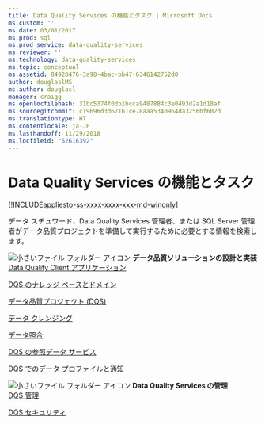 ```yaml
---
title: Data Quality Services の機能とタスク | Microsoft Docs
ms.custom: ''
ms.date: 03/01/2017
ms.prod: sql
ms.prod_service: data-quality-services
ms.reviewer: ''
ms.technology: data-quality-services
ms.topic: conceptual
ms.assetid: 84928476-3a98-4bac-bb47-6346142752d0
author: douglaslMS
ms.author: douglasl
manager: craigg
ms.openlocfilehash: 31bc5374f0db1bcca9487884c3e0493d2a1d18af
ms.sourcegitcommit: c19696d3d67161ce78aaa5340964da3256bf602d
ms.translationtype: HT
ms.contentlocale: ja-JP
ms.lasthandoff: 11/29/2018
ms.locfileid: "52616392"
---
```

# <a name="data-quality-services-features-and-tasks"></a>Data Quality Services の機能とタスク

[!INCLUDE[appliesto-ss-xxxx-xxxx-xxx-md-winonly](../includes/appliesto-ss-xxxx-xxxx-xxx-md-winonly.md)]

  データ スチュワード、Data Quality Services 管理者、または SQL Server 管理者がデータ品質プロジェクトを準備して実行するために必要とする情報を検索します。  
  
 ![小さいファイル フォルダー アイコン](../analysis-services/media/filefolder-small.png "小さいファイル フォルダー アイコン") **データ品質ソリューションの設計と実装**  
 [Data Quality Client アプリケーション](../data-quality-services/data-quality-client-application.md)  
  
 [DQS のナレッジ ベースとドメイン](../data-quality-services/dqs-knowledge-bases-and-domains.md)  
  
 [データ品質プロジェクト &#40;DQS&#41;](../data-quality-services/data-quality-projects-dqs.md)  
  
 [データ クレンジング](../data-quality-services/data-cleansing.md)  
  
 [データ照合](../data-quality-services/data-matching.md)  
  
 [DQS の参照データ サービス](../data-quality-services/reference-data-services-in-dqs.md)  
  
 [DQS でのデータ プロファイルと通知](../data-quality-services/data-profiling-and-notifications-in-dqs.md)  
  
 ![小さいファイル フォルダー アイコン](../analysis-services/media/filefolder-small.png "小さいファイル フォルダー アイコン") **Data Quality Services の管理**  
 [DQS 管理](../data-quality-services/dqs-administration.md)  
  
 [DQS セキュリティ](../data-quality-services/dqs-security.md)  
  
  
